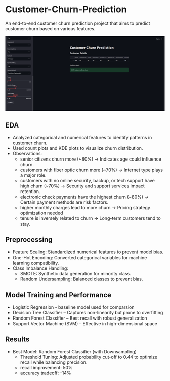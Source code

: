 # Customer-Churn-Prediction
An end-to-end customer churn prediction project that aims to predict customer churn based on various features.

![website_image](customer_churn_img.png)

## EDA
* Analyzed categorical and numerical features to identify patterns in customer churn.
* Used count plots and KDE plots to visualize churn distribution.
* Observations:
    - senior citizens churn more (~80%) -> Indicates age could influence churn.
    - customers with fiber optic churn more (~70%) -> Internet type plays a major role.
    - customers with no online security, backup, or tech support have high churn (~70%) -> Security and support services impact retention.
    - electronic check payments have the highest churn (~80%) -> Certain payment methods are risk factors.
    - higher monthly charges lead to more churn -> Pricing strategy optimization needed
    - tenure is inversely related to churn ->  Long-term customers tend to stay.

## Preprocessing
* Feature Scaling: Standardized numerical features to prevent model bias.
* One-Hot Encoding: Converted categorical variables for machine learning compatibility.
* Class Imbalance Handling:
    * SMOTE: Synthetic data generation for minority class.
    * Random Undersampling: Balanced classes to prevent bias.

## Model Training and Performance
* Logistic Regression - baseline model used for comparsion
* Decision Tree Classifier – Captures non-linearity but prone to overfitting
* Random Forest Classifier – Best recall with robust generalization
* Support Vector Machine (SVM) – Effective in high-dimensional space

## Results
* Best Model: Random Forest Classifier (with Downsampling)
    * Threshold Tuning: Adjusted probability cut-off to 0.44 to optimize recall while balancing precision.
    * recall improvement: 50%
    * accuracy tradeoff: -14%